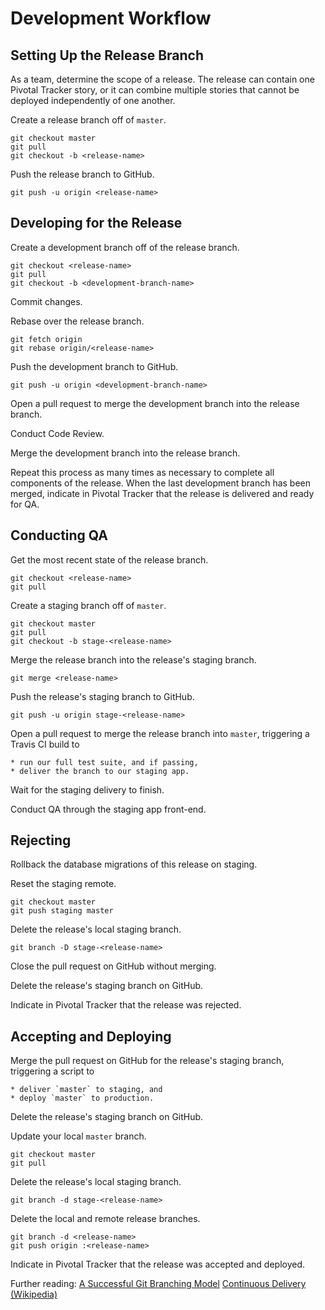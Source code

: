 Development Workflow
====================

Setting Up the Release Branch
-----------------------------

As a team, determine the scope of a release. The release can contain one
Pivotal Tracker story, or it can combine multiple stories that cannot be
deployed independently of one another.

Create a release branch off of `master`.

    git checkout master
    git pull
    git checkout -b <release-name>

Push the release branch to GitHub.

    git push -u origin <release-name>

Developing for the Release
--------------------------

Create a development branch off of the release branch.

    git checkout <release-name>
    git pull
    git checkout -b <development-branch-name>

Commit changes.

Rebase over the release branch.

    git fetch origin
    git rebase origin/<release-name>

Push the development branch to GitHub.

    git push -u origin <development-branch-name>

Open a pull request to merge the development branch into the release branch.

Conduct Code Review.

Merge the development branch into the release branch.

Repeat this process as many times as necessary to complete all
components of the release. When the last development branch has been
merged, indicate in Pivotal Tracker that the release is delivered and
ready for QA.

Conducting QA
-------------

Get the most recent state of the release branch.

    git checkout <release-name>
    git pull

Create a staging branch off of `master`.

    git checkout master
    git pull
    git checkout -b stage-<release-name>

Merge the release branch into the release's staging branch.

    git merge <release-name>

Push the release's staging branch to GitHub.

    git push -u origin stage-<release-name>

Open a pull request to merge the release branch into `master`,
triggering a Travis CI build to

    * run our full test suite, and if passing,
    * deliver the branch to our staging app.

Wait for the staging delivery to finish.

Conduct QA through the staging app front-end.

Rejecting
---------

Rollback the database migrations of this release on staging.

Reset the staging remote.

    git checkout master
    git push staging master

Delete the release's local staging branch.

    git branch -D stage-<release-name>

Close the pull request on GitHub without merging.

Delete the release's staging branch on GitHub.

Indicate in Pivotal Tracker that the release was rejected.

Accepting and Deploying
-----------------------

Merge the pull request on GitHub for the release's staging branch,
triggering a script to

    * deliver `master` to staging, and
    * deploy `master` to production.

Delete the release's staging branch on GitHub.

Update your local `master` branch.

    git checkout master
    git pull

Delete the release's local staging branch.

    git branch -d stage-<release-name>

Delete the local and remote release branches.

    git branch -d <release-name>
    git push origin :<release-name>

Indicate in Pivotal Tracker that the release was accepted and deployed.

Further reading:
[A Successful Git Branching Model](http://nvie.com/posts/a-successful-git-branching-model/)
[Continuous Delivery (Wikipedia)](https://en.wikipedia.org/wiki/Continuous_delivery)
